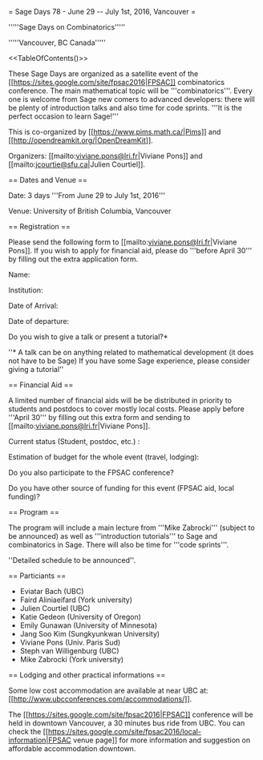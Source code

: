 = Sage Days 78 - June 29 -- July 1st, 2016, Vancouver =

'''''Sage Days on Combinatorics'''''

'''''Vancouver, BC Canada'''''

<<TableOfContents()>>

These Sage Days are organized as a satellite event of the [[https://sites.google.com/site/fpsac2016|FPSAC]] combinatorics conference. The main mathematical topic will be '''combinatorics'''. Every one is welcome from Sage new comers to advanced developers: there will be plenty of introduction talks and also time for code sprints. '''It is the perfect occasion to learn Sage!'''

This is co-organized by [[https://www.pims.math.ca/|Pims]] and [[http://opendreamkit.org/|OpenDreamKit]].

Organizers: [[mailto:viviane.pons@lri.fr|Viviane Pons]] and [[mailto:jcourtie@sfu.ca|Julien Courtiel]]. 

== Dates and Venue ==

Date: 3 days '''From June 29 to July 1st, 2016'''

Venue: University of British Columbia, Vancouver

== Registration ==

Please send the following form to [[mailto:viviane.pons@lri.fr|Viviane Pons]]. If you wish to apply for financial aid, please do '''before April 30''' by filling out the extra application form.

Name:

Institution:

Date of Arrival:

Date of departure:

Do you wish to give a talk or present a tutorial?*

''* A talk can be on anything related to mathematical development (it does not have to be Sage)
If you have some Sage experience, please consider giving a tutorial''

== Financial Aid ==

A limited number of financial aids will be be distributed in priority to students and postdocs to cover mostly local costs. Please apply before '''April 30''' by filling out this extra form and sending to [[mailto:viviane.pons@lri.fr|Viviane Pons]].

Current status (Student, postdoc, etc.) :

Estimation of budget for the whole event (travel, lodging):

Do you also participate to the FPSAC conference?

Do you have other source of funding for this event (FPSAC aid, local funding)?

== Program ==

The program will include a main lecture from '''Mike Zabrocki''' (subject to be announced) as well as '''introduction tutorials''' to Sage and combinatorics in Sage. There will also be time for '''code sprints'''.

''Detailed schedule to be announced''. 

== Particiants ==

 * Eviatar Bach (UBC)
 * Faird Aliniaeifard (York university)
 * Julien Courtiel (UBC)
 * Katie Gedeon (University of Oregon)
 * Emily Gunawan (University of Minnesota)
 * Jang Soo Kim (Sungkyunkwan University)
 * Viviane Pons (Univ. Paris Sud)
 * Steph van Willigenburg (UBC)
 * Mike Zabrocki (York university)


== Lodging and other practical informations ==

Some low cost accommodation are available at near UBC at: [[http://www.ubcconferences.com/accommodations/]].

The [[https://sites.google.com/site/fpsac2016|FPSAC]] conference will be held in downtown Vancouver, a 30 minutes bus ride from UBC. You can check the [[https://sites.google.com/site/fpsac2016/local-information|FPSAC venue page]] for more information and suggestion on affordable accommodation downtown.
